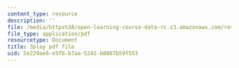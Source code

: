 ```yaml
---
content_type: resource
description: ''
file: /media/https%3A/open-learning-course-data-rc.s3.amazonaws.com/res-6-012-introduction-to-probability-spring-2018/5e229ae6e5fbb7aa5242b8887b59f553_HTs6Zhc2S1M.pdf
file_type: application/pdf
resourcetype: Document
title: 3play pdf file
uid: 5e229ae6-e5fb-b7aa-5242-b8887b59f553
---
```

